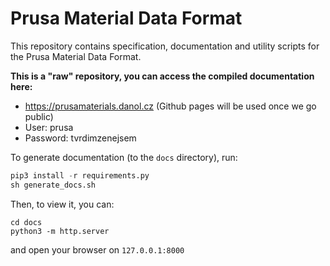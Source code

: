 # Prusa Material Data Format

This repository contains specification, documentation and utility scripts for the Prusa Material Data Format.

**This is a "raw" repository, you can access the compiled documentation here:**
* https://prusamaterials.danol.cz (Github pages will be used once we go public)
* User: prusa
* Password: tvrdimzenejsem

To generate documentation (to the `docs` directory), run:
```python
pip3 install -r requirements.py
sh generate_docs.sh
```

Then, to view it, you can:
```
cd docs
python3 -m http.server
```
and open your browser on `127.0.0.1:8000`
